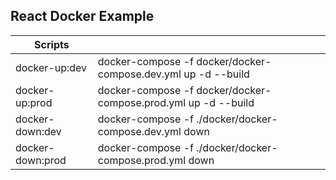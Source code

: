 ## React Docker Example

| Scripts          |                                                                |
| ---------------- | -------------------------------------------------------------- |
| docker-up:dev    | docker-compose -f docker/docker-compose.dev.yml up -d --build  |
| docker-up:prod   | docker-compose -f docker/docker-compose.prod.yml up -d --build |
| docker-down:dev  | docker-compose -f ./docker/docker-compose.dev.yml down         |
| docker-down:prod | docker-compose -f ./docker/docker-compose.prod.yml down        |
